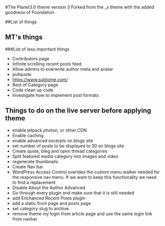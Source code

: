 #The Planet3.0 theme version 3
Forked from the _s theme with the added goodness of Foundation

##List of things

## MT's things

###List of less important things
* Contributors page
* Infinite scrolling recent posts feed
* Allow admins to overwrite author meta and avatar
* pullquote
* https://www.subtome.com/
* Best of Category page
* Code clean up code
* Investigate how to implement post formats

## Things to do on the live server before applying theme
* enable jetpack photon, or other CDN
* Enable caching
* enable advanced excerpts on blogs site
* set number of posts to be displayed to 30 on blogs site
* Create quote, bleg and open thread categories
* Split featured media category into images and video
* regenerate thumbnails
* Create Nav bar
* WordPress Access Control overides the custom menu walker needed for the responsive nav menu. If we want to keep this functionality we need to find a replacement
* Disable About the Author Advanced
* Go through every plugin and make sure that it is still needed
* add Enchanced Recent Posts plugin
* add a static front page and posts page
* set category slug to archive
* remove theme my login from article page and use the same login link from navbar